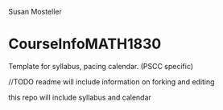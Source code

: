 Susan Mosteller
# CourseInfoMATH1830
Template for syllabus, pacing calendar. (PSCC specific)


//TODO readme will include information on forking and editing

this repo will include syllabus and calendar
